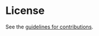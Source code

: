 # License

See the
[guidelines for contributions](https://github.com/aaronpk/draft-parecki-oauth-client-id-metadata-document/blob/CONTRIBUTING.md).
